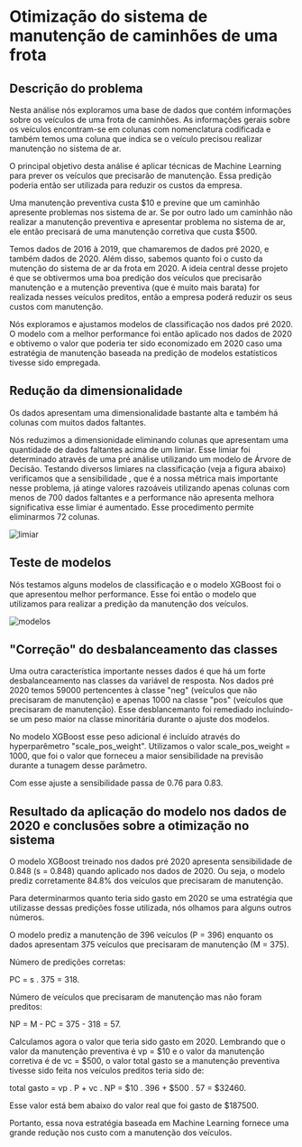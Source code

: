 # Otimização do sistema de manutenção de caminhões de uma frota


## Descrição do problema

Nesta análise nós exploramos uma base de dados que contém informações sobre os veículos de uma frota de caminhões. As informações gerais sobre os veículos encontram-se em colunas com nomenclatura codificada e também temos uma coluna que indica se o veículo precisou realizar manutenção no sistema de ar.

O principal objetivo desta análise é aplicar técnicas de Machine Learning para prever os veículos que precisarão de manutenção. Essa predição poderia então ser utilizada para reduzir os custos da empresa. 

Uma manutenção preventiva custa $10 e previne que um caminhão apresente problemas nos sistema de ar. Se por outro lado um caminhão não realizar a manutenção preventiva e apresentar problema no sistema de ar, ele então precisará de uma manutenção corretiva que custa $500.   

Temos dados de 2016 à 2019, que chamaremos de dados pré 2020, e também dados de 2020. Além disso, sabemos quanto foi o custo da mutenção do sistema de ar da frota em 2020. A ideia central desse projeto é que se obtivermos uma boa predição dos veículos que precisarão manutenção e a mutenção preventiva (que é muito mais barata) for realizada nesses veículos preditos, então a empresa poderá reduzir os seus custos com manutenção. 

Nós exploramos e ajustamos modelos de classificação nos dados pré 2020. O modelo com a melhor performance foi então aplicado nos dados de 2020 e obtivemo o valor que poderia ter sido economizado em 2020 caso uma estratégia de manutenção baseada na predição de modelos estatísticos tivesse sido empregada.   

## Redução da dimensionalidade 

Os dados apresentam uma dimensionalidade bastante alta e também há colunas com muitos dados faltantes. 

Nós reduzimos a dimensionidade eliminando colunas que apresentam uma quantidade de dados faltantes acima de um limiar. Esse limiar foi determinado através de uma pré análise utilizando um modelo de Árvore de Decisão. Testando diversos limiares na classificação (veja a figura abaixo) verificamos que a sensibilidade , que é a nossa métrica mais importante nesse problema, já atinge valores razoáveis utilizando apenas colunas com menos de 700 dados faltantes e a performance não apresenta melhora significativa esse limiar é aumentado. Esse procedimento permite eliminarmos 72 colunas.  

![limiar](https://user-images.githubusercontent.com/88217999/166174802-d61342d0-91a1-46dd-8c7f-6800edf49c02.png)

## Teste de modelos

Nós testamos alguns modelos de classificação e o modelo XGBoost foi o que apresentou melhor performance. Esse foi então o modelo que utilizamos para realizar a predição da manutenção dos veículos. 

![modelos](https://user-images.githubusercontent.com/88217999/166236593-3860d051-16d5-4a63-bf75-6cf77ef4fb1d.png)

## "Correção" do desbalanceamento das classes

Uma outra característica importante nesses dados é que há um forte desbalanceamento nas classes da variável de resposta. Nos dados pré 2020 temos 59000 pertencentes à classe "neg" (veículos que não precisaram de manutenção) e apenas 1000 na classe "pos" (veículos que precisaram de manutenção). Esse desblancemanto foi remediado incluindo-se um peso maior na classe minoritária durante o ajuste dos modelos. 

No modelo XGBoost esse peso adicional é incluído através do hyperparêmetro "scale_pos_weight". Utilizamos o valor scale_pos_weight = 1000, que foi o valor que forneceu a maior sensibilidade na previsão durante a tunagem desse parâmetro. 

Com esse ajuste a sensibilidade passa de 0.76 para 0.83.

## Resultado da aplicação do modelo nos dados de 2020 e conclusões sobre a otimização no sistema

O modelo XGBoost treinado nos dados pré 2020 apresenta sensibilidade de 0.848 (s = 0.848) quando aplicado nos dados de 2020. Ou seja, o modelo prediz corretamente 84.8% dos veículos que precisaram de manutenção.

Para determinarmos quanto teria sido gasto em 2020 se uma estratégia que utilizasse dessas predições fosse utilizada, nós olhamos para alguns outros números.

O modelo prediz a manutenção de 396 veículos (P = 396) enquanto os dados apresentam 375 veículos que precisaram de manutenção (M = 375).

Número de predições corretas:

PC = s . 375 = 318.

Número de veículos que precisaram de manutenção mas não foram preditos:

NP = M - PC = 375 - 318 = 57.

Calculamos agora o valor que teria sido gasto em 2020. Lembrando que o valor da manutenção preventiva é vp = $10 e o valor da manutenção corretiva é de vc = $500, o valor total gasto se a manutenção preventiva tivesse sido feita nos veículos preditos teria sido de:

total gasto  = vp . P + vc . NP = $10 . 396 + $500 . 57 = $32460. 

Esse valor está bem abaixo do valor real que foi gasto de $187500.

Portanto, essa nova estratégia baseada em Machine Learning fornece uma grande redução nos custo com a manutenção dos veículos.
